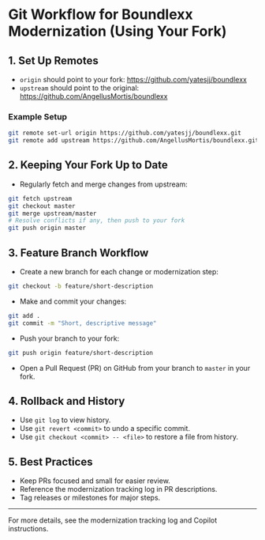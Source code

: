 # Git Workflow for Boundlexx Modernization (Using Your Fork)

## 1. Set Up Remotes
- `origin` should point to your fork: https://github.com/yatesjj/boundlexx
- `upstream` should point to the original: https://github.com/AngellusMortis/boundlexx

### Example Setup
```sh
git remote set-url origin https://github.com/yatesjj/boundlexx.git
git remote add upstream https://github.com/AngellusMortis/boundlexx.git
```

## 2. Keeping Your Fork Up to Date
- Regularly fetch and merge changes from upstream:
```sh
git fetch upstream
git checkout master
git merge upstream/master
# Resolve conflicts if any, then push to your fork
git push origin master
```

## 3. Feature Branch Workflow
- Create a new branch for each change or modernization step:
```sh
git checkout -b feature/short-description
```
- Make and commit your changes:
```sh
git add .
git commit -m "Short, descriptive message"
```
- Push your branch to your fork:
```sh
git push origin feature/short-description
```
- Open a Pull Request (PR) on GitHub from your branch to `master` in your fork.

## 4. Rollback and History
- Use `git log` to view history.
- Use `git revert <commit>` to undo a specific commit.
- Use `git checkout <commit> -- <file>` to restore a file from history.

## 5. Best Practices
- Keep PRs focused and small for easier review.
- Reference the modernization tracking log in PR descriptions.
- Tag releases or milestones for major steps.

---
For more details, see the modernization tracking log and Copilot instructions.
